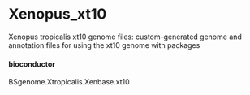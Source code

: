 # Xenopus_xt10
Xenopus tropicalis xt10 genome files: custom-generated genome and annotation files for using the xt10 genome with packages

#### bioconductor
BSgenome.Xtropicalis.Xenbase.xt10
